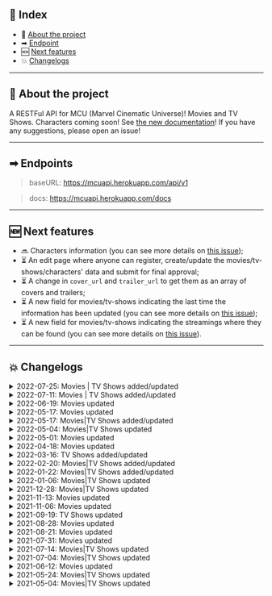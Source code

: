## 📖 Index
 - 📑 [About the project](#about-the-project)
 - ➡ [Endpoint](#endpoint)
 - 🆕 [Next features](#next-features)
 - 💥 [Changelogs](#changelogs)

___

## 📑 About the project <a name="about-the-project"></a>

A RESTFul API for MCU (Marvel Cinematic Universe)! Movies and TV Shows. Characters coming soon! See [the new documentation](https://mcuapi.herokuapp.com/docs)! If you have any suggestions, please open an issue!
___

## ➡ Endpoints <a name="endpoint"></a>

> baseURL: https://mcuapi.herokuapp.com/api/v1

> docs: https://mcuapi.herokuapp.com/docs
---

## 🆕 Next features <a name="next-features"></a>

  - 🔜 Characters information (you can see more details on [this issue](https://github.com/AugustoMarcelo/mcuapi/issues/13));
  - ⏳ An edit page where anyone can register, create/update the movies/tv-shows/characters' data and submit for final approval;
  - ⏳ A change in `cover_url` and `trailer_url` to get them as an array of covers and trailers;
  - ⏳ A new field for movies/tv-shows indicating the last time the information has been updated (you can see more details on [this issue](https://github.com/AugustoMarcelo/mcuapi/issues/14));
  - ⏳ A new field for movies/tv-shows indicating the streamings where they can be found (you can see more details on [this issue](https://github.com/AugustoMarcelo/mcuapi/issues/15)).

___

## 💥 Changelogs <a name="changelogs"></a>
<details>
  <summary>2022-07-25: Movies | TV Shows added/updated</summary>

  - ADDED
    - *Captain America: New World Order*
    - *Thunderbolts*
    - *Avengers: The Kang Dynasty*
    - *Avengers: Secret Wars*
    - *Daredevil: Born Again*

  - UPDATED
    - *Shang-Chi and The Legend of The Ten Rings: saga*
    - *Eternals: saga*
    - *Spider-Man: No Way Home: saga*
    - *Doctor Strange in the Multiverse of Madness: saga, box_office*
    - *Thor: Love and Thunder: saga, box_office*
    - *Black Panther: Wakanda Forever: overview, cover_url, trailer_url, saga, chronology*
    - *Ant-Man and The Wasp: Quantumania: overview, phase, saga, chronology*
    - *Guardians of the Galaxy Vol. 3: overview, phase, saga, chronology*
    - *The Marvels: phase, saga, chronology*
    - *Blade: release_date, phase, saga, chronology*
    - *Fantastic Four: release_date, phase, saga, chronology, directed_by*
    - *WandaVision: saga*
    - *The Falcon and The Winter Soldier: saga*
    - *Loki: saga*
    - *What If...?: saga*
    - *Hawkeye: saga*
    - *Moon Knight: saga*
    - *Ms. Marvel: saga*
    - *I Am Groot: overview, number_episodes, last_aired_date, saga*
    - *She-Hulk: title, trailer_url, saga*
    - *Secret Invasion: overview, phase, saga*
    - *Echo: phase, saga*
    - *Ironheart: phase, saga*
    - *Agatha: House of Harkness: title, phase, saga*
</details>

<details>
  <summary>2022-07-11: Movies | TV Shows added/updated</summary>

  - ADDED
    - *I Am Groot*
    - *Secret Invasion*
    - *Ironheart*
    - *Armor Wars*
    - *The Guardians of the Galaxy Holiday Special*
    - *Echo*
    - *Agatha: House of Harkness*

  - UPDATED
    - *She-Hulk: Attorney at Law: release_date*
    - *Doctor Strange in the Multiverse of Madness: updated box_office*
    - *Thor: Love and Thunder: updated duration, box_office and post_credit_scenes*
</details>

<details>
  <summary>2022-06-19: Movies updated</summary>

  - UPDATED
    - *Doctor Strange in the Multiverse of Madness: updated box_office*
    - *Shang-Chi: updated box_office*
    - *Spider-Man: No Way Home: updated box_office*
    - *Thor: Love and Thunder: updated duration*
</details>

<details>
  <summary>2022-05-17: Movies updated</summary>

  - UPDATED
    - *Doctor Strange in the Multiverse of Madness: updated box_office*
    - *Thor: Love and Thunder: updated trailer_url and cover_url*
</details>

<details>
  <summary>2022-05-17: Movies|TV Shows added/updated</summary>

  - ADDED
    - *She-Hulk: Attorney at Law*

  - UPDATED
    - *Doctor Strange in the Multiverse of Madness: updated box_office*
    - *Ms. Marvel: updated overview and last_aired_date*
</details>

<details>
  <summary>2022-05-04: Movies|TV Shows updated</summary>

  - UPDATED
    - *Ms. Marvel: updated overview and release_date*
    - *Moon Knight: updated last_aired_date and number_episodes*
    - *Doctor Strange in the Multiverse of Madness: updated post_credit_scenes*
</details>

<details>
  <summary>2022-05-01: Movies updated</summary>

  - UPDATED
    - *The Marvels: updated release_date*
    - *Ant-Man and The Wasp: Quantumania: update release_date*
    - *Thor: Love and Thunder: added overview*
</details>

<details>
  <summary>2022-04-18: Movies updated</summary>

  - UPDATED
    - *Spider-Man: No Way Home: updated box_office, chronology and related movies*
    - *Doctor Strange in the Multiverse of Madness: updated duration, chronology and related movies*
    - *Thor: Love and Thunder: updated cover, trailer_url, chronology and related movies*
</details>

<details>
  <summary>2022-03-16: TV Shows added/updated</summary>

  - ADDED
    - *Ms. Marvel*

  - UPDATED
    - *Moon Knight: updated cover_url*
</details>

<details>
  <summary>2022-02-20: Movies|TV Shows added/updated</summary>

  - UPDATED
    - *Doctor Strange in the Multiverse of Madness: updated cover and trailer_url*
    - *Spider-Man: No Way Home: updated box_office*
</details>

<details>
  <summary>2022-01-22: Movies|TV Shows added/updated</summary>

  - ADDED
    - *Moon Knight*

  - UPDATED
    - *Eternals: updated cover and box_office*
    - *Spider-Man: No Way Home: updated box_office*
    - *Shang-Chi: updated box_office*
</details>

<details>
  <summary>2022-01-06: Movies|TV Shows updated</summary>

  - UPDATED
    - *Black Panther: Wakanda Forever: updated cover*
    - *Doctor Strange in the Multiverse of Madness: updated cover*
    - *Hawkeye: updated cover*
</details>

<details>
  <summary>2021-12-28: Movies|TV Shows updated</summary>

  - UPDATED
    - *Spider-Man: No Way Home: updated box_office, duration, cover, trailer_url and post_credit_scenes*
    - *Eternals: updated box_office*
    - *Shang-Chi: updated box_office*
    - *Black Widow: updated box_office*
    - *Spider-Man: Far From Home: updated box_office*
    - *Doctor Strange in the Multiverse of Madness: updated trailer_url*
    - *Hawkeye: updated cover and last_aired_episode*
</details>

<details>
  <summary>2021-11-13: Movies updated</summary>

  - UPDATED
    - *Spider-Man: No Way Home: updated cover*
</details>

<details>
  <summary>2021-11-06: Movies updated</summary>

  - UPDATED
    - *Eternals: updated duration and post_credit_scenes*
    - *Doctor Strange in the Multiverse of Madness: update release_date*
    - *Thor: Love and Thunder: update release_date*
    - *Black Panther: Wakanda Forever: update release_date*
    - *The Marvels: update release_date*
    - *Ant-Man and The Wasp: Quantumania: update release_date*
</details>

<details>
  <summary>2021-09-19: TV Shows updated</summary>

  - ADDED
    - *What If...?*
    - *Hawkeye*
</details>

<details>
  <summary>2021-08-28: Movies updated</summary>

  - UPDATED
    - *Spider-Man: No Way Home: updated overview, trailer_url and related_movies*
</details>

<details>
  <summary>2021-08-21: Movies updated</summary>

  - UPDATED
    - *Shang-Chi: updated cover, title, duration and post_credit_scenes*
    - *The Avengers: updated box_office*
    - *Guardians of the Galaxy: updated box_office*
    - *Guardians of the Galaxy Vol. 2: updated box_office*
    - *Avengers: Age of Ultron: updated box_office*
    - *Captain America: Civil War: updated box_office*
    - *Doctor Strange: updated box_office*
    - *Thor: Ragnarok: updated box_office*
    - *Black Panther: updated box_office*
    - *Avengers: Infinity War: updated box_office*
    - *Captain Marvel: updated box_office*
    - *Avengers: Endgame: updated box_office*
    - *Spider-Man: Far From Home: updated box_office*
    - *Black Widow: updated box_office*
    - *Eternals: updated trailer_url*
</details>

<details>
  <summary>2021-07-31: Movies updated</summary>

   - UPDATED
    - *Black Panther: updated chronology*
    - *Avengers: Infinity War: updated chronology*
    - *Ant-Man and The Wasp: updated chronology*
    - *Black Widow: updated chronology*
    - *Shang-Chi: updated cover*
    - *Added a property `related_movies` to movies/{id} endpoint that returns all related movies*
</details>

<details>
  <summary>2021-07-14: Movies|TV Shows updated</summary>

  - UPDATED
    - *Loki: updated last_aired_date*
    - *Black Widow: updated chronology*
</details>

<details>
  <summary>2021-07-04: Movies|TV Shows updated</summary>

  - UPDATED
    - *All movies and tv shows: added imdb_id property*
    - *Black Widow: updated cover*
</details>

<details>
  <summary>2021-06-12: Movies updated</summary>

  - UPDATED
    - *The Marvels: updated cover*
</details>

<details>
  <summary>2021-05-24: Movies|TV Shows updated</summary>

  - UPDATED
    - *The Eternals: updated title, overview, cover and trailer_url*
    - *Loki: updated cover*
</details>

<details>
  <summary>2021-05-04: Movies|TV Shows updated</summary>

  - UPDATED
    - *Captain Marvel 2: updated title*
    - *Black Panther 2: updated title and overview*
    - *Ant-Man and The Wasp: Quantumania: updated release_date*
    - *Loki: updated overview, cover_url and release_date*
  - ADDED
    - *Guardians of the Galaxy Vol .3*
</details>
